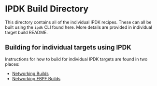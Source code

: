 # IPDK Build Directory

This directory contains all of the individual IPDK recipes. These can all be
built using the `ipdk` CLI found here. More details are provided in individual
target build README.

## Building for individual targets using IPDK

Instructions for how to build for individual IPDK targets are found in two places:

* [Networking Builds](networking/README.md)
* [Networking EBPF Builds](networking_ebpf/README.md)
